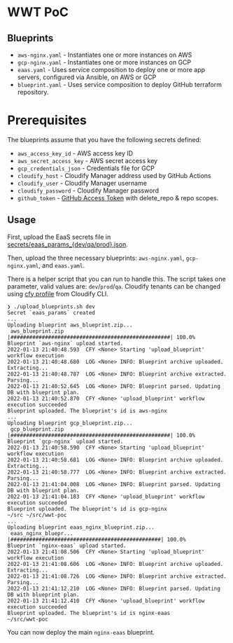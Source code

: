 # WWT PoC

## Blueprints

* `aws-nginx.yaml` - Instantiates one or more instances on AWS
* `gcp-nginx.yaml` - Instantiates one or more instances on GCP
* `eaas.yaml` - Uses service composition to deploy one or more app servers, configured via Ansible, on AWS or GCP
* `blueprint.yaml` - Uses service composition to deploy GitHub terraform repository.

# Prerequisites

The blueprints assume that you have the following secrets defined:

* `aws_access_key_id` - AWS access key ID
* `aws_secret_access_key` - AWS secret access key
* `gcp_credentials_json` - Credentials file for GCP
* `cloudify_host` - Cloudify Manager address used by GitHub Actions 
* `cloudify_user` - Cloudify Manager username
* `cloudify_password` - Cloudify Manager password
* `github_token` - [GitHub Access Token](https://docs.github.com/en/authentication/keeping-your-account-and-data-secure/creating-a-personal-access-token) with delete_repo & repo scopes.

## Usage

First, upload the EaaS secrets file in [secrets/eaas_params_{dev/qa/prod}.json](./secrets/eaas_params_dev.json).

Then, upload the three necessary blueprints: `aws-nginx.yaml`, `gcp-nginx.yaml`, and `eaas.yaml`.

There is a helper script that you can run to handle this. The script takes one parameter, valid values are:  `dev`/`prod`/`qa`. Cloudify tenants can be changed using [cfy profile](https://docs.cloudify.co/latest/cli/maint_cli/profiles/) from Cloudify CLI.

```
❯ ./upload_blueprints.sh dev
Secret `eaas_params` created
...
Uploading blueprint aws_blueprint.zip...
 aws_blueprint.zip |###################################################| 100.0%
Blueprint `aws-nginx` upload started.
2022-01-13 21:40:48.593  CFY <None> Starting 'upload_blueprint' workflow execution
2022-01-13 21:40:48.680  LOG <None> INFO: Blueprint archive uploaded. Extracting...
2022-01-13 21:40:48.787  LOG <None> INFO: Blueprint archive extracted. Parsing...
2022-01-13 21:40:52.645  LOG <None> INFO: Blueprint parsed. Updating DB with blueprint plan.
2022-01-13 21:40:52.870  CFY <None> 'upload_blueprint' workflow execution succeeded
Blueprint uploaded. The blueprint's id is aws-nginx
...
Uploading blueprint gcp_blueprint.zip...
 gcp_blueprint.zip |###################################################| 100.0%
Blueprint `gcp-nginx` upload started.
2022-01-13 21:40:58.590  CFY <None> Starting 'upload_blueprint' workflow execution
2022-01-13 21:40:58.681  LOG <None> INFO: Blueprint archive uploaded. Extracting...
2022-01-13 21:40:58.777  LOG <None> INFO: Blueprint archive extracted. Parsing...
2022-01-13 21:41:04.008  LOG <None> INFO: Blueprint parsed. Updating DB with blueprint plan.
2022-01-13 21:41:04.183  CFY <None> 'upload_blueprint' workflow execution succeeded
Blueprint uploaded. The blueprint's id is gcp-nginx
~/src ~/src/wwt-poc
...
Uploading blueprint eaas_nginx_blueprint.zip...
 eaas_nginx_bluepr... |################################################| 100.0%
Blueprint `nginx-eaas` upload started.
2022-01-13 21:41:08.506  CFY <None> Starting 'upload_blueprint' workflow execution
2022-01-13 21:41:08.606  LOG <None> INFO: Blueprint archive uploaded. Extracting...
2022-01-13 21:41:08.726  LOG <None> INFO: Blueprint archive extracted. Parsing...
2022-01-13 21:41:12.210  LOG <None> INFO: Blueprint parsed. Updating DB with blueprint plan.
2022-01-13 21:41:12.410  CFY <None> 'upload_blueprint' workflow execution succeeded
Blueprint uploaded. The blueprint's id is nginx-eaas
~/src/wwt-poc
```

You can now deploy the main `nginx-eaas` blueprint.
